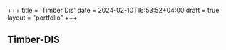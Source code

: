 +++
title = 'Timber Dis'
date = 2024-02-10T16:53:52+04:00
draft = true
layout = "portfolio"
+++

## Timber-DIS

